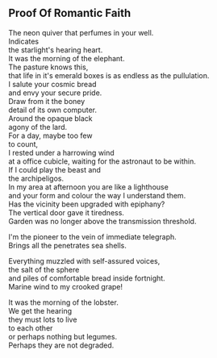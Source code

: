 Proof Of Romantic Faith
-----------------------
The neon quiver that perfumes in your well.  
Indicates  
the starlight's hearing heart.  
It was the morning of the elephant.  
The pasture knows this,  
that life in it's emerald boxes is as endless as the pullulation.  
I salute your cosmic bread  
and envy your secure pride.  
Draw from it the boney  
detail of its own computer.  
Around the opaque black  
agony of the lard.  
For a day, maybe too few  
to count,  
I rested under a harrowing wind  
at a office cubicle, waiting for the astronaut to be within.  
If I could play the beast and  
the archipeligos.  
In my area at afternoon you are like a lighthouse  
and your form and colour the way I understand them.  
Has the vicinity been upgraded with epiphany?  
The vertical door gave it tiredness.  
Garden was no longer above the transmission threshold.  
  
I'm the pioneer to the vein of immediate telegraph.  
Brings all the penetrates sea shells.  
  
Everything muzzled with self-assured voices,  
the salt of the sphere  
and piles of comfortable bread inside fortnight.  
Marine wind to my crooked grape!  
  
It was the morning of the lobster.  
We get the hearing  
they must lots to live  
to each other  
or perhaps nothing but legumes.  
Perhaps they are not degraded.  
